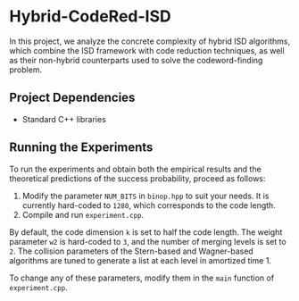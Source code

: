 # Hybrid-CodeRed-ISD

In this project, we analyze the concrete complexity of hybrid ISD algorithms, which combine the ISD framework with code reduction techniques, as well as their non-hybrid counterparts used to solve the codeword-finding problem.

## Project Dependencies

- Standard C++ libraries

## Running the Experiments

To run the experiments and obtain both the empirical results and the theoretical predictions of the success probability, proceed as follows:

1. Modify the parameter `NUM_BITS` in `binop.hpp` to suit your needs. It is currently hard-coded to `1280`, which corresponds to the code length.
2. Compile and run `experiment.cpp`.

By default, the code dimension `k` is set to half the code length. The weight parameter `w2` is hard-coded to `3`, and the number of merging levels is set to `2`. The collision parameters of the Stern-based and Wagner-based algorithms are tuned to generate a list at each level in amortized time 1.

To change any of these parameters, modify them in the `main` function of `experiment.cpp`.
